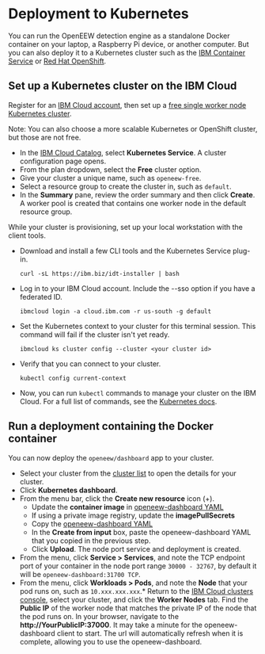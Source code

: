 # Deployment to Kubernetes

You can run the OpenEEW detection engine as a standalone Docker container on your laptop, a Raspberry Pi device, or another computer. But you can also deploy it to a Kubernetes cluster such as the [IBM Container Service](https://www.ibm.com/cloud/container-service/) or [Red Hat OpenShift](https://www.ibm.com/cloud/openshift).

## Set up a Kubernetes cluster on the IBM Cloud

Register for an [IBM Cloud account](https://developer.ibm.com/dwwi/jsp/register.jsp?eventid=cfc-2020-projects), then set up a [free single worker node Kubernetes cluster](https://cloud.ibm.com/docs/containers?topic=containers-getting-started#clusters_gs).

Note: You can also choose a more scalable Kubernetes or OpenShift cluster, but those are not free.

* In the [IBM Cloud Catalog](https://cloud.ibm.com/catalog?category=containers), select **Kubernetes Service**. A cluster configuration page opens.
* From the plan dropdown, select the **Free** cluster option.
* Give your cluster a unique name, such as `openeew-free`.
* Select a resource group to create the cluster in, such as `default`.
* In the **Summary** pane, review the order summary and then click **Create**. A worker pool is created that contains one worker node in the default resource group.

While your cluster is provisioning, set up your local workstation with the client tools.

* Download and install a few CLI tools and the Kubernetes Service plug-in.

  ```shell-script
  curl -sL https://ibm.biz/idt-installer | bash
  ```

* Log in to your IBM Cloud account. Include the --sso option if you have a federated ID.

  ```shell-script
  ibmcloud login -a cloud.ibm.com -r us-south -g default
  ```

* Set the Kubernetes context to your cluster for this terminal session. This command will fail if the cluster isn't yet ready.

  ```shell-script
  ibmcloud ks cluster config --cluster <your cluster id>
  ```

* Verify that you can connect to your cluster.

  ```shell-script
  kubectl config current-context
  ```

* Now, you can run `kubectl` commands to manage your cluster on the IBM Cloud. For a full list of commands, see the [Kubernetes docs](https://kubectl.docs.kubernetes.io/).

## Run a deployment containing the Docker container

You can now deploy the `openeew/dashboard` app to your cluster.

* Select your cluster from the [cluster list](https://cloud.ibm.com/kubernetes/clusters) to open the details for your cluster.
* Click **Kubernetes dashboard**.
* From the menu bar, click the **Create new resource** icon (+).
  * Update the **container image** in [openeew-dashboard YAML](openeew-dashboard.yaml)
  * If using a private image registry, update the **imagePullSecrets**
  * Copy the [openeew-dashboard YAML](openeew-dashboard.yaml)
  * In the **Create from input** box, paste the openeew-dashboard YAML that you copied in the previous step.
  * Click **Upload**. The node port service and deployment is created.
* From the menu, click **Service > Services**, and note the TCP endpoint port of your container in the node port range `30000 - 32767`, by default it will be `openeew-dashboard:31700 TCP`.
* From the menu, click **Workloads > Pods**, and note the **Node** that your pod runs on, such as `10.xxx.xxx.xxx`.* Return to the [IBM Cloud clusters console](https://cloud.ibm.com/kubernetes/clusters), select your cluster, and click the **Worker Nodes** tab. Find the **Public IP** of the worker node that matches the private IP of the node that the pod runs on. In your browser, navigate to the **http://YourPublicIP:37000**. It may take a minute for the openeew-dashboard client to start. The url will automatically refresh when it is complete, allowing you to use the openeew-dashboard.
